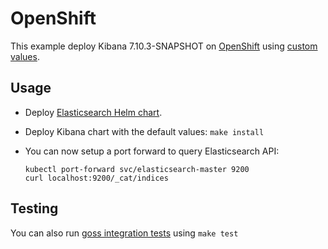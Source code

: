 # OpenShift

This example deploy Kibana 7.10.3-SNAPSHOT on [OpenShift][] using [custom values][].

## Usage

* Deploy [Elasticsearch Helm chart][].

* Deploy Kibana chart with the default values: `make install`

* You can now setup a port forward to query Elasticsearch API:

  ```
  kubectl port-forward svc/elasticsearch-master 9200
  curl localhost:9200/_cat/indices
  ```

## Testing

You can also run [goss integration tests][] using `make test`


[custom values]: https://github.com/elastic/helm-charts/tree/7.10/elasticsearch/examples/openshift/values.yaml
[elasticsearch helm chart]: https://github.com/elastic/helm-charts/tree/7.10/elasticsearch/examples/openshift/
[goss integration tests]: https://github.com/elastic/helm-charts/tree/7.10/elasticsearch/examples/openshift/test/goss.yaml
[openshift]: https://www.openshift.com/
